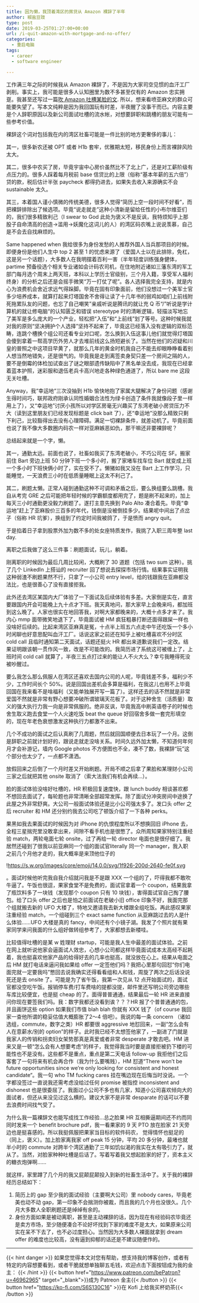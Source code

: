 ```yaml
---
title: 因为懒，我顶着湾区的房贷从 Amazon 裸辞了半年
author: 椒盐豆豉
type: post
date: 2019-03-25T01:27:00+00:00
url: /i-quit-amazon-with-mortgage-and-no-offer/
categories:
  - 重启电脑
tags:
  - career
  - software engineer

---
```

工作满三年之际的时候我从 Amazon 裸辞了，不是因为大家司空见惯的血汗工厂剥削。事实上，我可能是很多人认知圈里为数不多甚至仅有的 Amazon 忠实拥趸。我甚至还写过一篇[吹 Amazon 吐槽某脸的文](../my-first-job-and-ranting-my-second/). 所以，想来看喷亚麻文的群众可能要失望了。写本文纯粹是因为我回国玩有时差，半夜醒了没事干而已。内容主要是个人辞职原因以及新公司面试吐槽的流水帐，对想要辞职和跳槽的朋友可能有一些参考价值。

裸辞这个词对包括我在内的湾区社畜可能是一件比别的地方更奢侈的事儿：

其一，很多新农还被 OPT 或者 H1b 套牢，优雅期太短，移民身份上而言裸辞风险太大。

其二，很多中农买了房，毕竟宇宙中心房价虽然比不了北上广，还是对工薪阶级有点压力的。很多人踩着每月税前 base 信贷比的上限（俗称“基本年薪的五六倍”）贷的款，税后估计半张 paycheck 都得扔进去，如果失去收入来源确实不会 sustainable 太久。

其三，本着国人谨小慎微的传统美德，很多人觉得“简历上空一段时间不好看”，而把裸辞排除出了候选项。毕竟“说走就走”这种小清新是留给任性的小布尔维亚们的，我们很多精致利己（I swear to God 此处为褒义不是反讽，我特烦知乎上那股子自命清高的创造->滥用->妖魔化这词儿的人）的湾区码农嘴上说说羡慕，自己是不会去自找麻烦的。

Same happened when 我给很多为身份发愁的人推荐外国人当兵那项目的时候。即便身份是他们人生中 top 2 甚至 1 的忧虑来源了（爱国人士以在此排除，免杠，这是另一个话题），大多数人在我明摆着百利一害（半年轻度训练强身健体，partime 预备役选个相关专业诸如会计码农司机，在住地附近诸如三藩东湾的军工部门每月选个周末上两天班，本科以上学历士官级别，三个月入籍，享受军人福利终身）的分析之后还是会摇手微笑“万一打仗了呢”。各人选择我完全支持，就是内心为浪费机会舍近求远气得跺脚。毕竟在固有印象面前，他们没想过一个美军士官多少培养成本，就算打起来灯塔国舍不舍得让读了十几年书的弱鸡如咱们上前线附死拖累队友的问题，也忘了自己嘲笑”亲戚听说是腾讯的就让充 Q 币“/”听说是学计算机的就让修电脑“的认知匮乏和错误 stereotype 时的清晰逻辑，轻描淡写地忘了美军是多么庞大的一个产业，轻松把“入伍”和“上前线”划了等号。这种时候我就对我的原则“坚决拥护个人选择”坚持不起来了，毕竟这已经落入没有逻辑的双标范畴，连跳个槽换个组公司还看专业对口呢，怎么换到入伍这事儿他们就觉得灯塔国会傻到拿着一帮高学历外劳人才去堆前线这么扬短避长了。当然在他们的迟疑和川皇的普照之中这项目早黄了，就那么几年的黄金时机我自己不能去却眼睁睁看着别人想当然地错失，还是很气的。毕竟我是走到离签卖身契只差一个房间之隔的人，要不是倒霉的体检加试查出了谜之眼部遗传缺陷中了黑名单没去成，我现在已经拿着蓝本护照，迷彩服和退伍老兵卡高兴地走各种绿色通道了，所以 bare me 这段无关吐槽。

Anyway，我“幸运地“三次没抽到 H1b 愉快地抱了家属大腿解决了身份问题（感谢生得时间巧，联邦政府刚承认同性婚姻合法性为绿卡创造了条件我就像段子里一样用上了），又“幸运地”讨厌小孩所以对学区房毫无兴趣买了东湾老破小房贷压力不大（读到这里朋友们已经发现标题是 click bait 了），还“幸运地”没那么精致只剩下利己，比较豁得出去没有心理障碍。满足一切裸辞条件，就差动机了。毕竟前面也说了我不像大多数圈内码农一样对亚麻嫉恶如仇，那干嘛还非要裸辞呢？

总结起来就是一个字，懒。

其一，通勤太远。前面也说了，社畜如我买了东湾老破小，不巧公司在 SF。搬家前住 Bart 旁边上班 50 分钟下班一个多小时，搬了家堵车找车位 Bart 就变成上班一个多小时下班快俩小时了，实在受不了。懒猪如我又没在 Bart 上工作学习，只能睡觉，一天浪费三小时在低质量睡眠上这太不利己了。

其二，刷题太懒。正常人碰到通勤这种不可调和矛盾之后，要么换组要么跳槽。我自从考完 GRE 之后可能把年轻时候的学霸额度都用完了，题是刷不起来的，加上每天三小时通勤更没毅力刷题了。遂打主意先换到 Palo Alto 凑合着先。毕竟“幸运地”赶上了亚麻股价三百多的年代，钱倒是没被倒挂多少。结果呢中间出了点岔子（俗称 HR 坑爹），换组到了约定时间我被鸽了，于是愤而 angry quit。

于是掐着日子拿到股票外加为数不多的处女座特质发作，我挑了入职三周年整 last day.

离职之后我做了这么三件事：刷题面试，玩儿，躺着。

刚离职的时候因为最后几周比较闲，大概刷了 30 道题（包括 two sum 这种）。挑了几个 LinkedIn 上搭讪的 recruiter 回了想说去探探市场行情。结果事实证明我这种弱渣不刷题果然不行，只拿了一小公司 entry level，给的钱跟我在亚麻都没法比，也是很善心了没有直接拒我。

此外还去湾区某国内大厂体验了一下面试及后续体验有多差。大家倒是实在，直言要跟国内开会可能晚上九十点才下班。我天真地问，那大家早上会晚来吗，都加班到这么晚了。人家也很实在地回答我，对啊大家都晚来的，大概十点多才来了。我内心 mmp 面带微笑地退下了，毕竟面试被 HM 疯狂粗暴打断还面得跟屎一样也没啥好后续的。比起来湾区亚麻真是冤，十点半上班五六点走中午还吃饭一个多小时闲聊也好意思配叫血汗工厂。话说这家之前还在知乎上被吐槽喜欢不分时区 cold call 且临时通知第二天面试，话题还挺火 HR 都出来道歉说我们一定改。结果证明跟该朝一贯作风一致，改是不可能改的。我简历进了系统这可被缠上了，上班时间 cold call 就算了，半夜三五点打过来的能让人不火大么？幸亏我睡得死没被吵醒过。

要么我怎么那么佩服人在湾区还喜欢去国内公司的人呢，毕竟钱差不多，福利少不少，工作时间长个 50%。说是回国出差机会多算是福利，在我这儿也用不上毕竟回国在我来看不是啥福利（又能单独展开写一篇了）。这样还去的话不然就是非常爱国不然就是非常有野心想要冲破所谓玻璃天花板了。对于这种舍生（活质量）取义的强大执行力我一向是非常佩服的。绝非反讽，毕竟我高中刷英语卷子的时候也舍生取义跑去食堂一个人火速吃饭 beat the queue 好回宿舍多做一套完形填空的，现在年老色衰想激发这种执行力都激不出来。

几个不成功的面试之后认真刷了几周题，然后就回国顺便去日本玩了一个月。这倒是辞职之前就计划好的，跟说走就走没啥关系。时间久远外加太懒，不知道何年何月才会补游记，墙内 Google photos 不方便图也不全，凑不了数，我裸辞“玩”这个部分也太少了，一点都不潇洒。

放假回来之后倒了一个月时差又开始刷题。开局不顺之后拿了果脸和某理财小公司三家之后就把其他 onsite 取消了（索大法我们有机会再续…）。

脸的面试体验没啥好吐槽的，HR 积极回复速度快，跟 lunch buddy 相谈甚欢都不想回去面试了，每轮题也非常清晰全部超常发挥。除了面试分冲突房间中途换了此屋之外非常舒爽。大公司一般面试体验还是比小公司强太多了。发口头 offer 之后 recruiter 和 HM 还分别约我去公司吃了顿饭介绍了一下各种 perks。

果黑如我去果面试的时候因为对 iPhone 的仇恨程度所以不想换回旧 iPhone 去，全程三星揣兜里没敢拿出来，间隙不看手机也是很憋了。众所周知果家特别注重经验 match，两轮电面七轮 onsite，过了再给一轮 director 电面也是很仔细了。我居然还碰到了很我以前亚麻同一个组的面试官literally 同一个 manager，我入职之前几个月他才走的，我大概率是来顶他位子的

!https://s.w.org/images/core/emoji/14.0.0/svg/1f926-200d-2640-fe0f.svg

。面试时候他听完我自我介绍就问我是不是跟 XXX 一个组的了，吓得我都不敢吹牛逼了。午饭也很逗，果家食堂不是免费的，面试官拿着一个 coupon，结果我拿了瓶饮料多了一块钱（发现那个 coupon 只有 10 块钱），害得面试官自己掏了腰包。给了口头 offer 之后也是怕之前面试在老破小旧 office 印象不好，我面完那个组就搬去新的 UFO 大楼了，特地又邀请我去新大楼跟全组吃饭。再此感叹果家注重经验 match，一个组碰到三个 exact same function 从亚麻跳过去的人是什么体验……UFO 大楼是真的 fancy，中间还有个小镜子湖。我发了个照片就有果家同学来问我面的什么组好做转组参考了，大家都想去新楼哇。

比较值得吐槽的是某 w 姓理财 startup，可能是我人生中最差的面试体验。之前在网上就听说他家会逼面试人效忠，心想小公司都这样毕竟面试成本太高经不起耗着，我也挺喜欢他家产品的给得好去的几率也挺高，就没放在心上。结果从电面之后 HM 就打电话来逼问我如果给 offer 一定签他们吗？我把心里那句回怼“你们电面完就一定要我吗”憋回去说我确实还得看看组和人和钱，周旋了两次之后话没说死还是去 onsite 了。可能是为了省午饭，我第一次见从 12 点开始面试的，面试官都没空吃午饭。报销停车费/打车费啥的提都没提，邮件里还写明公司旁边哪些车库比较便宜，也是挺 cheap 的了。面得普普通通，结果最后一轮 HR 进来直接问你现在要签我们吗。我：数字我都还没看到诶？？？HR 报了个普普通通的包，并且画饼这些 option 如果我们市值 blah blah 你就有 XXX 钱了（of course 我回家一查他所谓的稳妥估值大概膨胀了2～4 倍吧）。我说的每一条 concern （诸如选组，commute，数字之类）HR 都要很 aggressive 地怼回来，一副“怎么会有人在意薪水/别的 option”的样子。此时我已经不太想签他家了，一副进了门就是我家人的传销和拐卖妇女架势那真是真爱或者非常 desperate 才敢去吧。HM 进来又是一顿“怎么会有人想要考虑”的样子，我觉得我当时要是直接拒被扔下楼的可能性也不是没有。这些都不是重点，重点是第二天电话 follow-up 我拒他们之后客套了一句将来有机会再合作（我为什么要嘴贱），HM 怼道“There won’t be future opportunities since we’re only looking for consistent and honest candidate“。我一句 who TM fucking cares 挂在嘴边现在后悔当时没说。一个字都没签过一直说我还需考虑没给过任何 promise 被指控 inconsistent and dishonest 也是很委屈了。我面过小公司不多也有几家，知道小公司喜欢倾向大的面试者，但还从来没见过这么横的。建议大家不是非常 desparate 的话可以不要去浪费时间找气受了。

为什么我一篇裸辞文也能写成找工作经验…总之脸果 HR 互相撕逼期间还不约而同同时发来一个 benefit brochure pdf，我一看果家的 9 天 PTO 放在脸家 21 天旁边也是挺喜感的。所以我挺佩服把果家当目标的软件码农， 觉得情怀也挺足的（同上，褒义）。加上脸家离我家 off peak 15 分钟，平均 20 多分钟，最堵也就半小时的 commute 对跨半个湾区通勤了三年如饥似渴的我实在太有吸引力了，就从了。当然，对脸家种种吐槽是后话了。写着写着我又想起脸家的好了，资本主义的糖衣炮弹啊……

就这样，家里蹲了几个月的我又屁颠屁颠投入到新的社畜生活中了。关于我的裸辞经历总结如下：

1. 简历上的 gap 至少我的面试经验（主要啊大公司）里 nobody cares，毕竟老美也动不动 gap，第一印象不会揣测你被裁，而且我的几个月也没很久。几个月大多数人全职刷题还是绰绰有余的。
2. 身份方面如果是被动离职，甚至是主动裸辞的话，因为现在有经验码农毕竟还是卖方市场，至少随便凑合不论好坏找到下家的难度不是太大，如果原来公司实在呆不下去了，也不必过度担心。当然因为大多数人裸面就拿到 dream offer 的难度也比较高，没有逼到抑郁的话还是不建议随便作的。

---
{{< hint danger >}}
如果您觉得本文对您有帮助，想支持我的博客创作，或者有特定的内容想要看到，或者干脆就想单独聊五毛钱，欢迎点击下面按钮成为我的金主：
{{< /hint >}}
{{< button href="https://www.patreon.com/bePatron?u=46962965" target="_blank">}}成为 Patreon 金主{{< /button >}}
{{< button href="https://ko-fi.com/S6S130C16" >}}在 Kofi 上给我买杯奶茶{{< /button >}}